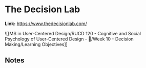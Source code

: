 # The Decision Lab
**Link:** https://www.thedecisionlab.com/

![[MS in User-Centered Design/RUCD 120 - Cognitive and Social Psychology of User-Centered Design - 💾/Week 10 - Decision Making/Learning Objectives]]

## Notes
